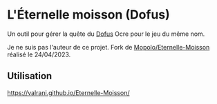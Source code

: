 # L'Éternelle moisson (Dofus)
Un outil pour gérer la quête du [Dofus](http://dofus.com) Ocre pour le jeu du même nom.

Je ne suis pas l'auteur de ce projet.
Fork de [Mopolo/Eternelle-Moisson](https://github.com/Mopolo/Eternelle-Moisson) réalisé le 24/04/2023.

## Utilisation
https://valrani.github.io/Eternelle-Moisson/
